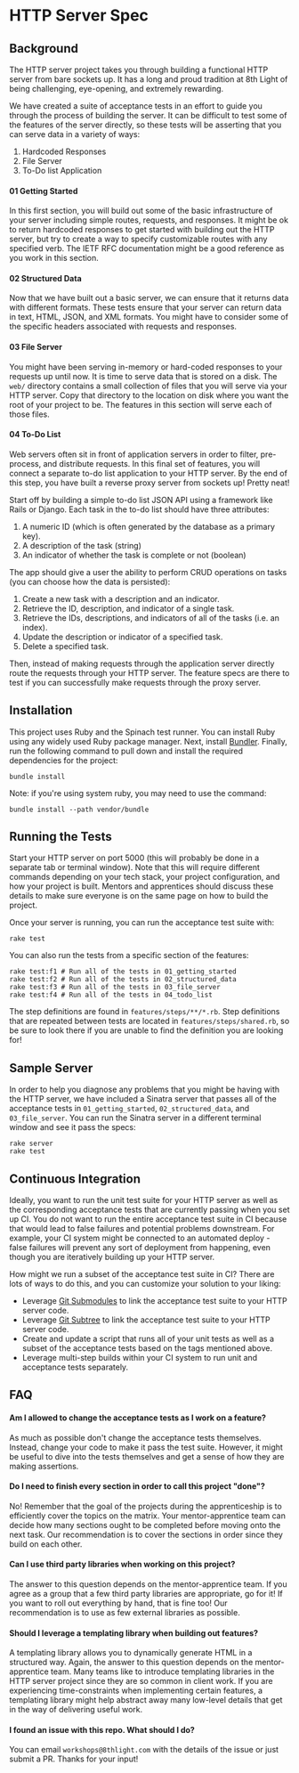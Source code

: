 # HTTP Server Spec

## Background

The HTTP server project takes you through building a functional HTTP server from bare sockets up. It has a long and proud tradition at 8th Light of being challenging, eye-opening, and extremely rewarding.

We have created a suite of acceptance tests in an effort to guide you through the process of building the server. It can be difficult to test some of the features of the server directly, so these tests will be asserting that you can serve data in a variety of ways:

1. Hardcoded Responses
1. File Server
1. To-Do list Application

#### 01 Getting Started

In this first section, you will build out some of the basic infrastructure of your server including simple routes, requests, and responses. It might be ok to return hardcoded responses to get started with building out the HTTP server, but try to create a way to specify customizable routes with any specified verb. The IETF RFC documentation might be a good reference as you work in this section.

#### 02 Structured Data

Now that we have built out a basic server, we can ensure that it returns data with different formats. These tests ensure that your server can return data in text, HTML, JSON, and XML formats. You might have to consider some of the specific headers associated with requests and responses.

#### 03 File Server

You might have been serving in-memory or hard-coded responses to your requests up until now. It is time to serve data that is stored on a disk. The `web/` directory contains a small collection of files that you will serve via your HTTP server. Copy that directory to the location on disk where you want the root of your project to be. The features in this section will serve each of those files.

#### 04 To-Do List

Web servers often sit in front of application servers in order to filter, pre-process, and distribute requests. In this final set of features, you will connect a separate to-do list application to your HTTP server. By the end of this step, you have built a reverse proxy server from sockets up! Pretty neat!

Start off by building a simple to-do list JSON API using a framework like Rails or Django. Each task in the to-do list should have three attributes:

1. A numeric ID (which is often generated by the database as a primary key).
1. A description of the task (string)
1. An indicator of whether the task is complete or not (boolean)

The app should give a user the ability to perform CRUD operations on tasks (you can choose how the data is persisted):

1. Create a new task with a description and an indicator.
1. Retrieve the ID, description, and indicator of a single task.
1. Retrieve the IDs, descriptions, and indicators of all of the tasks (i.e. an index).
1. Update the description or indicator of a specified task.
1. Delete a specified task.

Then, instead of making requests through the application server directly route the requests through your HTTP server. The feature specs are there to test if you can successfully make requests through the proxy server.

## Installation

This project uses Ruby and the Spinach test runner. You can install Ruby using any widely used Ruby package manager. Next, install [Bundler](https://bundler.io/). Finally, run the following command to pull down and install the required dependencies for the project:

```
bundle install
```

Note: if you're using system ruby, you may need to use the command:

```
bundle install --path vendor/bundle
```

## Running the Tests

Start your HTTP server on port 5000 (this will probably be done in a separate tab or terminal window). Note that this will require different commands depending on your tech stack, your project configuration, and how your project is built. Mentors and apprentices should discuss these details to make sure everyone is on the same page on how to build the project.

Once your server is running, you can run the acceptance test suite with:

```
rake test
```

You can also run the tests from a specific section of the features:

```
rake test:f1 # Run all of the tests in 01_getting_started
rake test:f2 # Run all of the tests in 02_structured_data
rake test:f3 # Run all of the tests in 03_file_server
rake test:f4 # Run all of the tests in 04_todo_list
```

The step definitions are found in `features/steps/**/*.rb`. Step definitions that are repeated between tests are located in `features/steps/shared.rb`, so be sure to look there if you are unable to find the definition you are looking for!

## Sample Server

In order to help you diagnose any problems that you might be having with the HTTP server, we have included a Sinatra server that passes all of the acceptance tests in `01_getting_started`, `02_structured_data`, and `03_file_server`. You can run the Sinatra server in a different terminal window and see it pass the specs:

```
rake server
rake test
```

## Continuous Integration

Ideally, you want to run the unit test suite for your HTTP server as well as the corresponding acceptance tests that are currently passing when you set up CI. You do not want to run the entire acceptance test suite in CI because that would lead to false failures and potential problems downstream. For example, your CI system might be connected to an automated deploy - false failures will prevent any sort of deployment from happening, even though you are iteratively building up your HTTP server.

How might we run a subset of the acceptance test suite in CI? There are lots of ways to do this, and you can customize your solution to your liking:

* Leverage [Git Submodules](https://git-scm.com/book/en/v2/Git-Tools-Submodules) to link the acceptance test suite to your HTTP server code.
* Leverage [Git Subtree](https://www.atlassian.com/git/tutorials/git-subtree) to link the acceptance test suite to your HTTP server code.
* Create and update a script that runs all of your unit tests as well as a subset of the acceptance tests based on the tags mentioned above.
* Leverage multi-step builds within your CI system to run unit and acceptance tests separately.

## FAQ

#### Am I allowed to change the acceptance tests as I work on a feature?

As much as possible don't change the acceptance tests themselves. Instead, change your code to make it pass the test suite. However, it might be useful to dive into the tests themselves and get a sense of how they are making assertions.

#### Do I need to finish every section in order to call this project "done"?

No! Remember that the goal of the projects during the apprenticeship is to efficiently cover the topics on the matrix. Your mentor-apprentice team can decide how many sections ought to be completed before moving onto the next task. Our recommendation is to cover the sections in order since they build on each other.

#### Can I use third party libraries when working on this project?

The answer to this question depends on the mentor-apprentice team. If you agree as a group that a few third party libraries are appropriate, go for it! If you want to roll out everything by hand, that is fine too! Our recommendation is to use as few external libraries as possible.

#### Should I leverage a templating library when building out features?

A templating library allows you to dynamically generate HTML in a structured way. Again, the answer to this question depends on the mentor-apprentice team. Many teams like to introduce templating libraries in the HTTP server project since they are so common in client work. If you are experiencing time-constraints when implementing certain features, a templating library might help abstract away many low-level details that get in the way of delivering useful work.

#### I found an issue with this repo. What should I do?

You can email `workshops@8thlight.com` with the details of the issue or just submit a PR. Thanks for your input!
